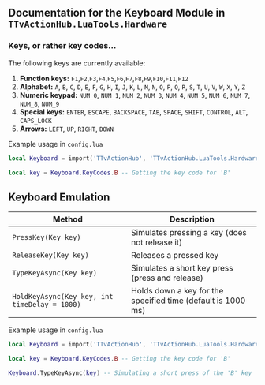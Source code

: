 ## Documentation for the Keyboard Module in `TTvActionHub.LuaTools.Hardware`

### Keys, or rather key codes...

The following keys are currently available:

1. **Function keys:**
   `F1`,`F2`,`F3`,`F4`,`F5`,`F6`,`F7`,`F8`,`F9`,`F10`,`F11`,`F12`
2. **Alphabet:**
   `A`, `B`, `C`, `D`, `E`, `F`, `G`, `H`, `I`, `J`, `K`, `L`, `M`, `N`, `O`, `P`, `Q`, `R`, `S`, `T`, `U`, `V`, `W`, `X`, `Y`, `Z`
3. **Numeric keypad:**
   `NUM_0`, `NUM_1`, `NUM_2`, `NUM_3`, `NUM_4`, `NUM_5`, `NUM_6`, `NUM_7`, `NUM_8`, `NUM_9`
4. **Special keys:**
   `ENTER`, `ESCAPE`, `BACKSPACE`, `TAB`, `SPACE`, `SHIFT`, `CONTROL`, `ALT`, `CAPS_LOCK`
5. **Arrows:**
   `LEFT`, `UP`, `RIGHT`, `DOWN`

Example usage in `config.lua`

```lua
local Keyboard = import('TTvActionHub', 'TTvActionHub.LuaTools.Hardware').Keyboard

local key = Keyboard.KeyCodes.B -- Getting the key code for 'B'
```

## Keyboard Emulation

| Method                                        | Description                                                  |
| --------------------------------------------- | ------------------------------------------------------------ |
| `PressKey(Key key)`                           | Simulates pressing a key (does not release it)               |
| `ReleaseKey(Key key)`                         | Releases a pressed key                                       |
| `TypeKeyAsync(Key key)`                       | Simulates a short key press (press and release)              |
| `HoldKeyAsync(Key key, int timeDelay = 1000)` | Holds down a key for the specified time (default is 1000 ms) |

Example usage in `config.lua`

```lua
local Keyboard = import('TTvActionHub', 'TTvActionHub.LuaTools.Hardware').Keyboard

local key = Keyboard.KeyCodes.B -- Getting the key code for 'B'

Keyboard.TypeKeyAsync(key) -- Simulating a short press of the 'B' key
```
